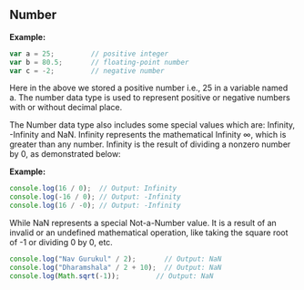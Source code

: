 ## Number

**Example:**

```javascript
var a = 25;         // positive integer
var b = 80.5;       // floating-point number
var c = -2;         // negative number
```

Here in the above we stored a positive number i.e., 25 in a variable named a. 
The number data type is used to represent positive or negative numbers with or without decimal place.

The Number data type also includes some special values which are: Infinity, -Infinity and NaN. Infinity represents the mathematical Infinity ∞, which is greater than any number. Infinity is the result of dividing a nonzero number by 0, as demonstrated below:

**Example:**

```javascript
console.log(16 / 0);  // Output: Infinity
console.log(-16 / 0); // Output: -Infinity
console.log(16 / -0); // Output: -Infinity
```

While NaN represents a special Not-a-Number value. It is a result of an invalid or an undefined mathematical operation, like taking the square root of -1 or dividing 0 by 0, etc.

```javascript
console.log("Nav Gurukul" / 2);       // Output: NaN
console.log("Dharamshala" / 2 + 10);  // Output: NaN
console.log(Math.sqrt(-1));         // Output: NaN
```